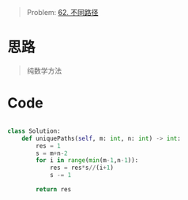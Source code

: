 > Problem: [62. 不同路径](https://leetcode.cn/problems/unique-paths/description/)

# 思路

> 纯数学方法

# Code

```Python []

class Solution:
    def uniquePaths(self, m: int, n: int) -> int:
        res = 1
        s = m+n-2
        for i in range(min(m-1,n-1)):
            res = res*s//(i+1)
            s -= 1

        return res
```
